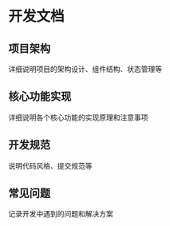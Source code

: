# 开发文档

## 项目架构
详细说明项目的架构设计、组件结构、状态管理等

## 核心功能实现
详细说明各个核心功能的实现原理和注意事项

## 开发规范
说明代码风格、提交规范等

## 常见问题
记录开发中遇到的问题和解决方案 